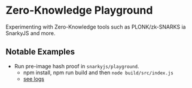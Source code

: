 # Zero-Knowledge Playground

Experimenting with Zero-Knowledge tools such as PLONK/zk-SNARKS ia SnarkyJS and more.

## Notable Examples

* Run pre-image hash proof in `snarkyjs/playground`.
  * npm install, npm run build and then `node build/src/index.js`
  * [see logs](./snarkyjs/playground/pre-image-hash-example.txt)
